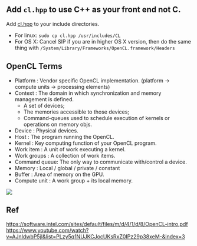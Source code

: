## Add `cl.hpp` to use C++ as your front end not C.

Add [cl.hpp](https://www.khronos.org/registry/OpenCL/api/2.1/cl.hpp) to your include directories.

- For linux: `sudo cp cl.hpp /usr/includes/CL`
- For OS X: Cancel SIP if you are in higher OS X version, then do the same thing with `/System/Library/Frameworks/OpenCL.framework/Headers`

## OpenCL Terms

- Platform     : Vendor specific OpenCL implementation. (platform -> compute units -> processing elements)
- Context      : The domain in which synchronization and memory management is defined.
    - A set of devices;
    - The memories accessible to those devices;
    - Command-queues used to schedule execution of kernels or operations on memory objs.
- Device       : Physical devices.
- Host         : The program running the OpenCL.
- Kernel       : Key computing function of your OpenCL program.
- Work item    : A unit of work executing a kernel.
- Work groups  : A collection of work items.
- Command queue: The only way to communicate with/control a device.
- Memory       : Local / global / private / constant
- Buffer       : Area of memory on the GPU.
- Compute unit : A work group + its local memory.

![](https://i.loli.net/2019/07/09/5d23f4b104cc792374.png)



## Ref

https://software.intel.com/sites/default/files/m/d/4/1/d/8/OpenCL-intro.pdf
https://www.youtube.com/watch?v=AJnIdwbP5jI&list=PLzy5q1NUJKCJocUKsRxZ0IPz29p38xeM-&index=3